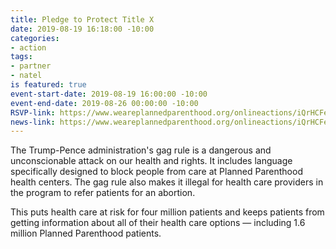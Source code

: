 ```yaml
---
title: Pledge to Protect Title X
date: 2019-08-19 16:18:00 -10:00
categories:
- action
tags:
- partner
- natel
is featured: true
event-start-date: 2019-08-19 16:00:00 -10:00
event-end-date: 2019-08-26 00:00:00 -10:00
RSVP-link: https://www.weareplannedparenthood.org/onlineactions/iQrHCFeMvUeB5eAuAoP1NA2?sourceid=1006642&ms=3NALz1908S1N1A&_ga=2.1892721.1960242811.1565903004-855386583.1559174219
news-link: https://www.weareplannedparenthood.org/onlineactions/iQrHCFeMvUeB5eAuAoP1NA2?sourceid=1006642&ms=3NALz1908S1N1A&_ga=2.1892721.1960242811.1565903004-855386583.1559174219
---
```


The Trump-Pence administration's gag rule is a dangerous and unconscionable attack on our health and rights. It includes language specifically designed to block people from care at Planned Parenthood health centers. The gag rule also makes it illegal for health care providers in the program to refer patients for an abortion.

This puts health care at risk for four million patients and keeps patients from getting information about all of their health care options — including 1.6 million Planned Parenthood patients.